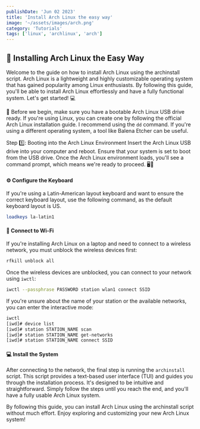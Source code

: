 ```yaml
---
publishDate: 'Jun 02 2023'
title: 'Install Arch Linux the easy way'
image: '~/assets/images/arch.png'
category: 'Tutorials'
tags: ['linux', 'archlinux', 'arch']
---
```


## 🐧 Installing Arch Linux the Easy Way 

Welcome to the guide on how to install Arch Linux using the archinstall script. Arch Linux is a lightweight and highly customizable operating system that has gained popularity among Linux enthusiasts. By following this guide, you'll be able to install Arch Linux effortlessly and have a fully functional system. Let's get started! 💻

🚀 Before we begin, make sure you have a bootable Arch Linux USB drive ready. If you're using Linux, you can create one by following the official Arch Linux installation guide. I recommend using the `dd` command. If you're using a different operating system, a tool like Balena Etcher can be useful.

Step 1️⃣: Booting into the Arch Linux Environment
Insert the Arch Linux USB drive into your computer and reboot. Ensure that your system is set to boot from the USB drive. Once the Arch Linux environment loads, you'll see a command prompt, which means we're ready to proceed. 🖥️💨

#### ⚙️ Configure the Keyboard

If you're using a Latin-American layout keyboard and want to ensure the correct keyboard layout, use the following command, as the default keyboard layout is US.

```bash
loadkeys la-latin1
```

#### 🛜 Connect to Wi-Fi

If you're installing Arch Linux on a laptop and need to connect to a wireless network, you must unblock the wireless devices first:

```bash
rfkill unblock all
```

Once the wireless devices are unblocked, you can connect to your network using `iwctl`:

```bash
iwctl --passphrase PASSWORD station wlan1 connect SSID
```

If you're unsure about the name of your station or the available networks, you can enter the interactive mode:

```bash
iwctl
[iwd]# device list
[iwd]# station STATION_NAME scan
[iwd]# station STATION_NAME get-networks
[iwd]# station STATION_NAME connect SSID
```

#### 💻 Install the System

After connecting to the network, the final step is running the `archinstall` script. This script provides a text-based user interface (TUI) and guides you through the installation process. It's designed to be intuitive and straightforward. Simply follow the steps until you reach the end, and you'll have a fully usable Arch Linux system.

By following this guide, you can install Arch Linux using the archinstall script without much effort. Enjoy exploring and customizing your new Arch Linux system!


